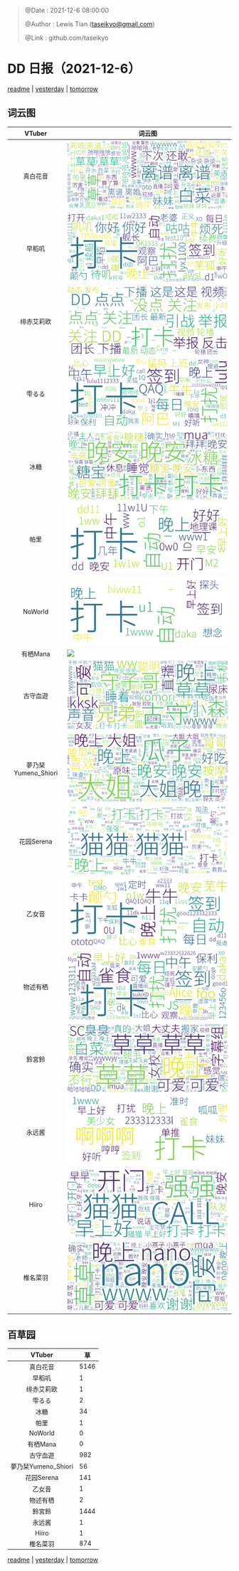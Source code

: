 > @Date    : 2021-12-6 08:00:00
>
> @Author  : Lewis Tian (taseikyo@gmail.com)
>
> @Link    : github.com/taseikyo

# DD 日报（2021-12-6）

[readme](../README.md) | [yesterday](2021-12-5.md) | [tomorrow](2021-12-7.md)

## 词云图

|VTuber|词云图|
|:-:|-|
|真白花音|![](../../images/daily/21402309_2021-12-6_purge_wordcloud.png)|
|早稻叽|![](../../images/daily/41682_2021-12-6_purge_wordcloud.png)|
|绯赤艾莉欧|![](../../images/daily/21396545_2021-12-6_purge_wordcloud.png)|
|雫るる|![](../../images/daily/21013446_2021-12-6_purge_wordcloud.png)|
|冰糖|![](../../images/daily/876396_2021-12-6_purge_wordcloud.png)|
|帕里|![](../../images/daily/4895312_2021-12-6_purge_wordcloud.png)|
|NoWorld|![](../../images/daily/21448649_2021-12-6_purge_wordcloud.png)|
|有栖Mana|![](../../images/daily/6542258_2021-12-6_purge_wordcloud.png)|
|古守血遊|![](../../images/daily/8725120_2021-12-6_purge_wordcloud.png)|
|夢乃栞Yumeno_Shiori|![](../../images/daily/14052636_2021-12-6_purge_wordcloud.png)|
|花园Serena|![](../../images/daily/14327465_2021-12-6_purge_wordcloud.png)|
|乙女音|![](../../images/daily/21320551_2021-12-6_purge_wordcloud.png)|
|物述有栖|![](../../images/daily/21449083_2021-12-6_purge_wordcloud.png)|
|鈴宮鈴|![](../../images/daily/21685677_2021-12-6_purge_wordcloud.png)|
|永远酱|![](../../images/daily/21701071_2021-12-6_purge_wordcloud.png)|
|Hiiro|![](../../images/daily/21919321_2021-12-6_purge_wordcloud.png)|
|椎名菜羽|![](../../images/daily/22347054_2021-12-6_purge_wordcloud.png)|

## 百草园

|VTuber|草|
|:-:|-|
|真白花音|5146|
|早稻叽|1|
|绯赤艾莉欧|1|
|雫るる|2|
|冰糖|34|
|帕里|1|
|NoWorld|0|
|有栖Mana|0|
|古守血遊|982|
|夢乃栞Yumeno_Shiori|56|
|花园Serena|141|
|乙女音|1|
|物述有栖|2|
|鈴宮鈴|1444|
|永远酱|1|
|Hiiro|1|
|椎名菜羽|874|

[readme](../README.md) | [yesterday](2021-12-5.md) | [tomorrow](2021-12-7.md)

